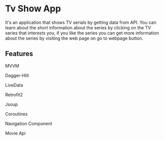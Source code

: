 # Tv Show App

It's an application that shows TV serials by getting data from API. You can learn about the short information about the series by clicking on the TV series that interests you, if you like the series you can get more information about the series by visiting the web page on go to webpage button.



## Features

MVVM                                              

Dagger-Hilt                                                                                                                                                               

LiveData   

Retrofit2   

Jsoup

Coroutines

Navigation Component

Movie Api

#

